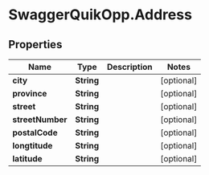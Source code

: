 # SwaggerQuikOpp.Address

## Properties
Name | Type | Description | Notes
------------ | ------------- | ------------- | -------------
**city** | **String** |  | [optional] 
**province** | **String** |  | [optional] 
**street** | **String** |  | [optional] 
**streetNumber** | **String** |  | [optional] 
**postalCode** | **String** |  | [optional] 
**longtitude** | **String** |  | [optional] 
**latitude** | **String** |  | [optional] 
